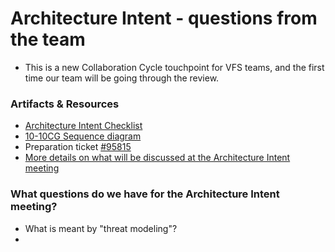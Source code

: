 # Architecture Intent - questions from the team
- This is a new Collaboration Cycle touchpoint for VFS teams, and the first time our team will be going through the review.

### Artifacts & Resources
- [Architecture Intent Checklist](https://github.com/department-of-veterans-affairs/va.gov-team-sensitive/blob/master/platform/engineering/collaboration-cycle/architecture-intent/checklist/10-10%20Health%20Apps-10-10CG-11-06-2024.md)
- [10-10CG Sequence diagram](https://github.com/department-of-veterans-affairs/va.gov-team-sensitive/blob/master/platform/engineering/collaboration-cycle/architecture-intent/diagrams/1010-health-apps/10-10cg-sequence-diagram-10072024.md)
- Preparation ticket [#95815](https://github.com/department-of-veterans-affairs/va.gov-team/issues/95815)
- [More details on what will be discussed at the Architecture Intent meeting](https://github.com/department-of-veterans-affairs/va.gov-team/blob/master/platform/engineering/collab-cycle/architecture-intent-meeting.md)
  

### What questions do we have for the Architecture Intent meeting?
- What is meant by "threat modeling"?
- 
